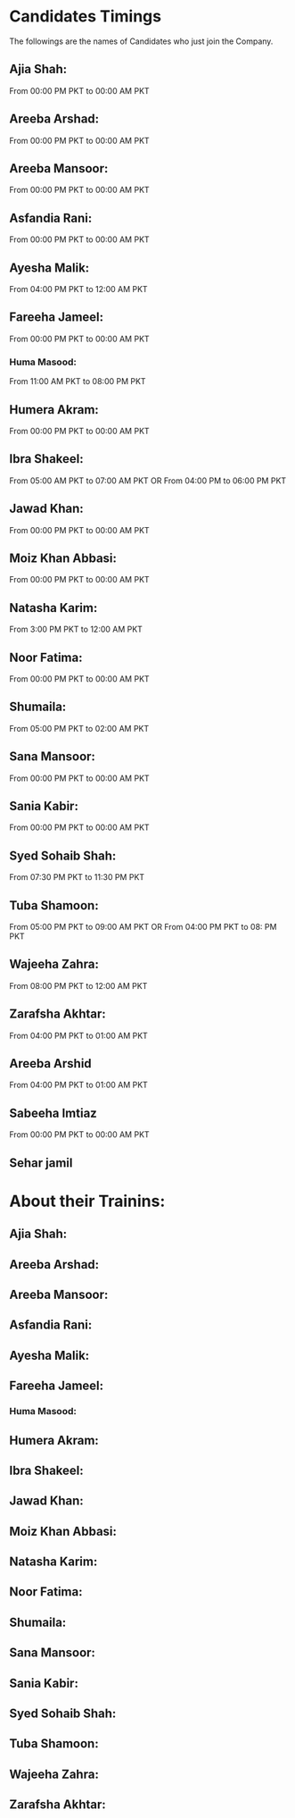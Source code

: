 # Candidates Timings
The followings are the names of Candidates who just join the Company.

## Ajia Shah:  
From 00:00 PM PKT to 00:00 AM PKT
## Areeba Arshad: 
From 00:00 PM PKT to 00:00 AM PKT
## Areeba Mansoor: 
From 00:00 PM PKT to 00:00 AM PKT
## Asfandia Rani: 
From 00:00 PM PKT to 00:00 AM PKT
## Ayesha Malik: 
From 04:00 PM PKT to 12:00 AM PKT
## Fareeha Jameel:
From 00:00 PM PKT to 00:00 AM PKT
### Huma Masood: 
From 11:00 AM PKT to 08:00 PM PKT
## Humera Akram: 
From 00:00 PM PKT to 00:00 AM PKT
## Ibra Shakeel: 
From 05:00 AM PKT to 07:00 AM PKT OR From 04:00 PM to 06:00 PM PKT
## Jawad Khan: 
From 00:00 PM PKT to 00:00 AM PKT
## Moiz Khan Abbasi: 
From 00:00 PM PKT to 00:00 AM PKT
## Natasha Karim: 
From 3:00 PM PKT to 12:00 AM PKT
## Noor Fatima: 
From 00:00 PM PKT to 00:00 AM PKT
## Shumaila: 
From 05:00 PM PKT to 02:00 AM PKT
## Sana Mansoor: 
From 00:00 PM PKT to 00:00 AM PKT
## Sania Kabir:
From 00:00 PM PKT to 00:00 AM PKT
## Syed Sohaib Shah:
From 07:30 PM PKT to 11:30 PM PKT
## Tuba Shamoon: 
From 05:00 PM PKT to 09:00 AM PKT OR From 04:00 PM PKT to 08: PM PKT
## Wajeeha Zahra: 
From 08:00 PM PKT to 12:00 AM PKT
## Zarafsha Akhtar: 
From 04:00 PM PKT to 01:00 AM PKT
## Areeba Arshid
From 04:00 PM PKT to 01:00 AM PKT
## Sabeeha Imtiaz
From 00:00 PM PKT to 00:00 AM PKT
## Sehar jamil

# About their Trainins:

## Ajia Shah:

## Areeba Arshad:

## Areeba Mansoor:

## Asfandia Rani:

## Ayesha Malik:

## Fareeha Jameel:

### Huma Masood:

## Humera Akram:

## Ibra Shakeel:

## Jawad Khan:

## Moiz Khan Abbasi:

## Natasha Karim:

## Noor Fatima:

## Shumaila:

## Sana Mansoor:

## Sania Kabir:

## Syed Sohaib Shah:

## Tuba Shamoon:

## Wajeeha Zahra:

## Zarafsha Akhtar:
